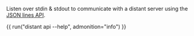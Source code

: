 Listen over stdin & stdout to communicate with a distant server using the
[JSON lines API](/reference/cli/json-api/).

{{ run("distant api --help", admonition="info") }}
